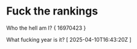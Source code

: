 # Fuck the rankings

Who the hell am I?
{ 16970423 }

What fucking year is it?
[ 2025-04-10T16:43:20Z ]
